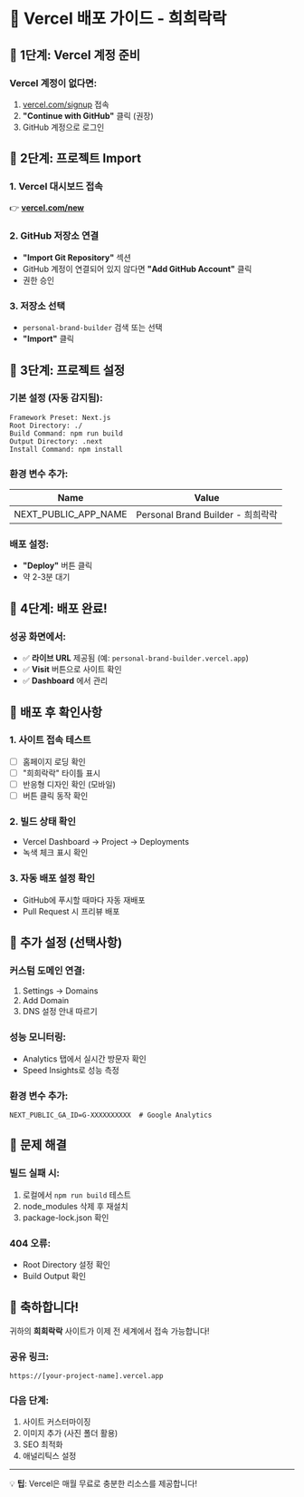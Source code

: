 # 🚀 Vercel 배포 가이드 - 희희락락

## 📌 1단계: Vercel 계정 준비

### Vercel 계정이 없다면:
1. [vercel.com/signup](https://vercel.com/signup) 접속
2. **"Continue with GitHub"** 클릭 (권장)
3. GitHub 계정으로 로그인

## 📌 2단계: 프로젝트 Import

### 1. Vercel 대시보드 접속
👉 [**vercel.com/new**](https://vercel.com/new)

### 2. GitHub 저장소 연결
- **"Import Git Repository"** 섹션
- GitHub 계정이 연결되어 있지 않다면 **"Add GitHub Account"** 클릭
- 권한 승인

### 3. 저장소 선택
- `personal-brand-builder` 검색 또는 선택
- **"Import"** 클릭

## 📌 3단계: 프로젝트 설정

### 기본 설정 (자동 감지됨):
```
Framework Preset: Next.js
Root Directory: ./
Build Command: npm run build
Output Directory: .next
Install Command: npm install
```

### 환경 변수 추가:
| Name | Value |
|------|-------|
| NEXT_PUBLIC_APP_NAME | Personal Brand Builder - 희희락락 |

### 배포 설정:
- **"Deploy"** 버튼 클릭
- 약 2-3분 대기

## 📌 4단계: 배포 완료!

### 성공 화면에서:
- ✅ **라이브 URL** 제공됨 (예: `personal-brand-builder.vercel.app`)
- ✅ **Visit** 버튼으로 사이트 확인
- ✅ **Dashboard** 에서 관리

## 🎯 배포 후 확인사항

### 1. 사이트 접속 테스트
- [ ] 홈페이지 로딩 확인
- [ ] "희희락락" 타이틀 표시
- [ ] 반응형 디자인 확인 (모바일)
- [ ] 버튼 클릭 동작 확인

### 2. 빌드 상태 확인
- Vercel Dashboard → Project → Deployments
- 녹색 체크 표시 확인

### 3. 자동 배포 설정 확인
- GitHub에 푸시할 때마다 자동 재배포
- Pull Request 시 프리뷰 배포

## 🌟 추가 설정 (선택사항)

### 커스텀 도메인 연결:
1. Settings → Domains
2. Add Domain
3. DNS 설정 안내 따르기

### 성능 모니터링:
- Analytics 탭에서 실시간 방문자 확인
- Speed Insights로 성능 측정

### 환경 변수 추가:
```
NEXT_PUBLIC_GA_ID=G-XXXXXXXXXX  # Google Analytics
```

## 🔧 문제 해결

### 빌드 실패 시:
1. 로컬에서 `npm run build` 테스트
2. node_modules 삭제 후 재설치
3. package-lock.json 확인

### 404 오류:
- Root Directory 설정 확인
- Build Output 확인

## 🎉 축하합니다!

귀하의 **희희락락** 사이트가 이제 전 세계에서 접속 가능합니다!

### 공유 링크:
```
https://[your-project-name].vercel.app
```

### 다음 단계:
1. 사이트 커스터마이징
2. 이미지 추가 (사진 폴더 활용)
3. SEO 최적화
4. 애널리틱스 설정

---

💡 **팁**: Vercel은 매월 무료로 충분한 리소스를 제공합니다!